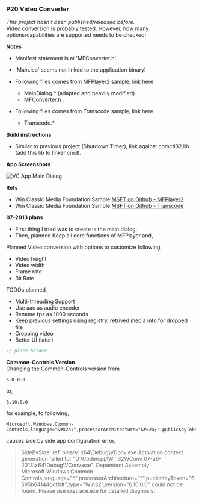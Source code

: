 ### P20 Video Converter
*This project hasn't been published/released before.*  
Video conversion is probably tested. However, how many options/capabilities are supported needs to be checked!



**Notes** 
- Manifest statement is at 'MFConverter.h'.
- 'Main.ico' seems not linked to the application binary!
- Following files comes from MFPlayer2 sample, link here
  - MainDialog.* (adapted and heavily modified)
  - MFConverter.h


- Following files comes from Transcode sample, link here
  - Transcode.*


**Build instructions**  
- Similar to previous project (Shutdown Timer), link against comctl32.lib (add this lib to linker cmd).


**App Screenshots**  

![VC App Main Dialog](https://user-images.githubusercontent.com/7858031/219830020-c1d33eb9-d097-4c86-9af3-6a06f3bf9496.png)


**Refs**  
- Win Classic Media Foundation Sample [MSFT on Github  - MFPlayer2](https://github.com/microsoft/Windows-classic-samples/tree/main/Samples/Win7Samples/multimedia/mediafoundation/MFPlayer2)
- Win Classic Media Foundation Sample [MSFT on Github  - Transcode](https://github.com/microsoft/Windows-classic-samples/tree/main/Samples/Win7Samples/multimedia/mediafoundation/Transcode)


**07-2013 plans**  
- First thing I tried was to create is the main dialog.
- Then, planned Keep all core functions of MFPlayer and,

Planned Video conversion with options to customize following,
- Video height
- Video width
- Frame rate
- Bit Rate


TODOs planned,
- Multi-threading Support
- Use aac as audio encoder
- Rename fps as 1000 seconds
- Keep previous settings using registry, retrived media info for dropped file
- Cropping video
- Better UI (later)


```cpp
// place holder
```


**Common-Controls Version**  
Changing the Common-Controls version from

    6.0.0.0

to,

    6.10.0.0

for example, to following,

    Microsoft.Windows.Common-Controls,language="&#x2a;",processorArchitecture="&#x2a;",publicKeyToken="6595b64144ccf1df",type="Win32",version="6.10.0.0" 

causes side by side app configuration error,

> SideBySide: ref, binary: x64\Debug\VConv.exe
> Activation context generation failed for "D:\Code\cpp\Win32\VConv_07-26-2013\x64\Debug\VConv.exe". Dependent Assembly Microsoft.Windows.Common-Controls,language="&#x2a;",processorArchitecture="&#x2a;",publicKeyToken="6595b64144ccf1df",type="Win32",version="6.10.0.0" could not be found. Please use sxstrace.exe for detailed diagnosis.

